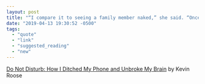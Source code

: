 ```yaml
---
layout: post
title: "“I compare it to seeing a family member naked,” she said. “Once you look around the elevator and see the zombies checking their phones, you can’t unsee it.”"
date: "2019-04-13 19:30:52 -0500"
tags:
  - "quote"
  - "link"
  - "suggested_reading"
  - "new"
---
```

[Do Not Disturb: How I Ditched My Phone and Unbroke My Brain](https://www.nytimes.com/2019/02/23/business/cell-phone-addiction.html) by Kevin Roose
